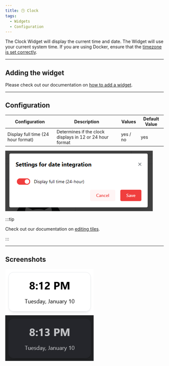 ```yaml
---
title: 🕓 Clock
tags:
  - Widgets
  - Configuration
---
```



The Clock Widget will display the current time and date. The Widget will use your current system time. If you are using Docker, ensure that the [timezone is set correctly](/docs/advanced/docker-configuration#timezone-settings).

---

## Adding the widget
Please check out our documentation on [how to add a widget](/docs/introduction/after-the-installation#adding-widgets).

---

## Configuration

| Configuration         | Description | Values | Default Value |
| --------------------- | ----------- | ------ | ------------- |
| Display full time (24 hour format) | Determines if the clock displays in 12 or 24 hour format | yes / no | yes |

![configuration of the weather widget](./img/clock/widget-clock-configuration.png)

:::tip

Check out our documentation on [editing tiles](/docs/introduction/after-the-installation#organizing-and-re-arranging-your-dashboard).

:::

---

## Screenshots

![clock widget in light mode](./img/clock/widget-clock-light-mode.png)
![clock widget in dark mode](./img/clock/widget-clock-dark-mode.png)
